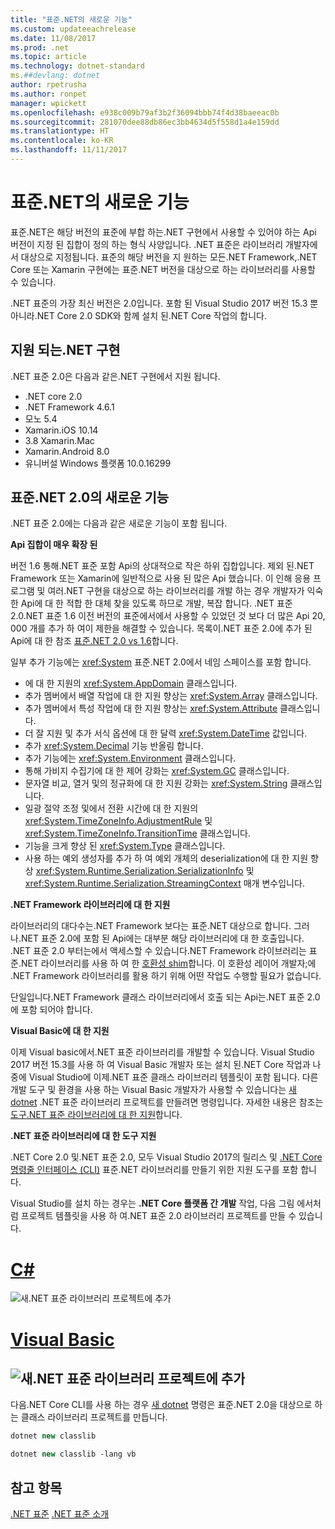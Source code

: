 ```yaml
---
title: "표준.NET의 새로운 기능"
ms.custom: updateeachrelease
ms.date: 11/08/2017
ms.prod: .net
ms.topic: article
ms.technology: dotnet-standard
ms.##devlang: dotnet
author: rpetrusha
ms.author: ronpet
manager: wpickett
ms.openlocfilehash: e938c009b79af3b2f36094bbb74f4d38baeeac0b
ms.sourcegitcommit: 281070dee88db86ec3bb4634d5f558d1a4e159dd
ms.translationtype: HT
ms.contentlocale: ko-KR
ms.lasthandoff: 11/11/2017
---
```

# <a name="whats-new-in-the-net-standard"></a>표준.NET의 새로운 기능

표준.NET은 해당 버전의 표준에 부합 하는.NET 구현에서 사용할 수 있어야 하는 Api 버전이 지정 된 집합이 정의 하는 형식 사양입니다. .NET 표준은 라이브러리 개발자에서 대상으로 지정됩니다. 표준의 해당 버전을 지 원하는 모든.NET Framework,.NET Core 또는 Xamarin 구현에는 표준.NET 버전을 대상으로 하는 라이브러리를 사용할 수 있습니다.

.NET 표준의 가장 최신 버전은 2.0입니다. 포함 된 Visual Studio 2017 버전 15.3 뿐 아니라.NET Core 2.0 SDK와 함께 설치 된.NET Core 작업의 합니다.

## <a name="supported-net-implementations"></a>지원 되는.NET 구현

.NET 표준 2.0은 다음과 같은.NET 구현에서 지원 됩니다.

- .NET core 2.0
- .NET Framework 4.6.1
- 모노 5.4
- Xamarin.iOS 10.14
- 3.8 Xamarin.Mac
- Xamarin.Android 8.0
- 유니버설 Windows 플랫폼 10.0.16299

## <a name="whats-new-in-the-net-standard-20"></a>표준.NET 2.0의 새로운 기능
 
.NET 표준 2.0에는 다음과 같은 새로운 기능이 포함 됩니다.

**Api 집합이 매우 확장 된**

버전 1.6 통해.NET 표준 포함 Api의 상대적으로 작은 하위 집합입니다. 제외 된.NET Framework 또는 Xamarin에 일반적으로 사용 된 많은 Api 했습니다. 이 인해 응용 프로그램 및 여러.NET 구현을 대상으로 하는 라이브러리를 개발 하는 경우 개발자가 익숙한 Api에 대 한 적합 한 대체 찾을 있도록 하므로 개발, 복잡 합니다. .NET 표준 2.0.NET 표준 1.6 이전 버전의 표준에서에서 사용할 수 있었던 것 보다 더 많은 Api 20, 000 개를 추가 하 여이 제한을 해결할 수 있습니다. 목록이.NET 표준 2.0에 추가 된 Api에 대 한 참조 [표준.NET 2.0 vs 1.6](https://raw.githubusercontent.com/dotnet/standard/master/docs/versions/netstandard2.0_diff.md)합니다. 

일부 추가 기능에는 <xref:System> 표준.NET 2.0에서 네임 스페이스를 포함 합니다.

- 에 대 한 지원의 <xref:System.AppDomain> 클래스입니다.
- 추가 멤버에서 배열 작업에 대 한 지원 향상는 <xref:System.Array> 클래스입니다.
- 추가 멤버에서 특성 작업에 대 한 지원 향상는 <xref:System.Attribute> 클래스입니다.
- 더 잘 지원 및 추가 서식 옵션에 대 한 달력 <xref:System.DateTime> 값입니다.
- 추가 <xref:System.Decimal> 기능 반올림 합니다.
- 추가 기능에는 <xref:System.Environment> 클래스입니다.
- 통해 가비지 수집기에 대 한 제어 강화는 <xref:System.GC> 클래스입니다.
- 문자열 비교, 열거 및의 정규화에 대 한 지원 강화는 <xref:System.String> 클래스입니다.
- 일광 절약 조정 및에서 전환 시간에 대 한 지원의 <xref:System.TimeZoneInfo.AdjustmentRule> 및 <xref:System.TimeZoneInfo.TransitionTime> 클래스입니다.
- 기능을 크게 향상 된 <xref:System.Type> 클래스입니다.
- 사용 하는 예외 생성자를 추가 하 여 예외 개체의 deserialization에 대 한 지원 향상 <xref:System.Runtime.Serialization.SerializationInfo> 및 <xref:System.Runtime.Serialization.StreamingContext> 매개 변수입니다.

**.NET Framework 라이브러리에 대 한 지원**

라이브러리의 대다수는.NET Framework 보다는 표준.NET 대상으로 합니다. 그러나.NET 표준 2.0에 포함 된 Api에는 대부분 해당 라이브러리에 대 한 호출입니다. .NET 표준 2.0 부터는에서 액세스할 수 있습니다.NET Framework 라이브러리는 표준.NET 라이브러리를 사용 하 여 한 [호환성 shim](https://github.com/dotnet/standard/blob/master/docs/netstandard-20/README.md#assembly-unification)합니다. 이 호환성 레이어 개발자;에 .NET Framework 라이브러리를 활용 하기 위해 어떤 작업도 수행할 필요가 없습니다.

단일입니다.NET Framework 클래스 라이브러리에서 호출 되는 Api는.NET 표준 2.0에 포함 되어야 합니다.

**Visual Basic에 대 한 지원**

이제 Visual basic에서.NET 표준 라이브러리를 개발할 수 있습니다. Visual Studio 2017 버전 15.3를 사용 하 여 Visual Basic 개발자 또는 설치 된.NET Core 작업과 나중에 Visual Studio에 이제.NET 표준 클래스 라이브러리 템플릿이 포함 됩니다. 다른 개발 도구 및 환경을 사용 하는 Visual Basic 개발자가 사용할 수 있습니다는 [새 dotnet](../../core/tools/dotnet-new.md) .NET 표준 라이브러리 프로젝트를 만들려면 명령입니다. 자세한 내용은 참조는 [도구.NET 표준 라이브러리에 대 한 지원](#tooling)합니다.

<a name="tooling" />**.NET 표준 라이브러리에 대 한 도구 지원**

.NET Core 2.0 및.NET 표준 2.0, 모두 Visual Studio 2017의 릴리스 및 [.NET Core 명령줄 인터페이스 (CLI)](../../core/tools/index.md) 표준.NET 라이브러리를 만들기 위한 지원 도구를 포함 합니다. 

Visual Studio를 설치 하는 경우는 **.NET Core 플랫폼 간 개발** 작업, 다음 그림 에서처럼 프로젝트 템플릿을 사용 하 여.NET 표준 2.0 라이브러리 프로젝트를 만들 수 있습니다. 

# <a name="ctabcsharp"></a>[C#](#tab/csharp)
![새.NET 표준 라이브러리 프로젝트에 추가](./media/std-project-cs.png)
# <a name="visual-basictabvisual-basic"></a>[Visual Basic](#tab/visual-basic)
<a name="add-new-net-standard-library-projectmediastd-project-vbpng"></a>![새.NET 표준 라이브러리 프로젝트에 추가](./media/std-project-vb.png)
---

다음.NET Core CLI를 사용 하는 경우 [새 dotnet](../../core/tools/dotnet-new.md) 명령은 표준.NET 2.0을 대상으로 하는 클래스 라이브러리 프로젝트를 만듭니다.

```csharp
dotnet new classlib
```
```vb
dotnet new classlib -lang vb
```
  
## <a name="see-also"></a>참고 항목
[.NET 표준](../net-standard.md)
[.NET 표준 소개](https://blogs.msdn.microsoft.com/dotnet/2016/09/26/introducing-net-standard/)

